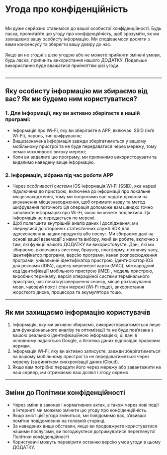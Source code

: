 # Угода про конфіденційність
<br>
Ми дуже серйозно ставимося до вашої особистої конфіденційності. Будь ласка, прочитайте цю угоду про конфіденційність, щоб зрозуміти, як ми захищаємо вашу особисту інформацію. Ми сподіваємося досягти з вами консенсусу та зберегти вашу довіру до нас.
<br><br>Якщо ви не згодні з цією угодою або не можете прийняти змінені умови, будь ласка, припиніть використання нашого ДОДАТКУ. Подальше використання буде вважатися прийняттям цієї угоди.
<br><br>

***

## Яку особисту інформацію ми збираємо від вас? Як ми будемо ним користуватися?
### 1. Для інформації, яку ви активно зберігаєте в нашій програмі:
   - Інформація про Wi-Fi, яку ви зберігаєте в APP, включає: SSID (ім’я Wi-Fi), пароль, тип шифрування;
   - Вищезазначена інформація завжди зберігатиметься у вашому мобільному пристрої та не буде передаватися через мережу, тому немає можливості витоку мережі;
   - Коли ви видалите цю програму, ми припинимо використовувати та видалимо наведену вище інформацію.


### 2. Інформація, зібрана під час роботи APP
   - Через особливості системи iOS інформація Wi-Fi (SSID), яка наразі підключена до пристрою, включена до інформації про локальне місцезнаходження, тому ми попросимо вас надати дозволи на визначення місцезнаходження, щоб отримати назву та метод шифрування поточного Ця операція допоможе вам швидко точно заповнити інформацію про Wi-Fi, якою ви хочете поділитися. Ця інформація не передається по мережі.
   - Щоб полегшити внутрішній аналіз даних і дослідження, ми звернулися до сторонніх статистичних служб SDK для вдосконалення наших продуктів або послуг. Ми збираємо дані на основі вашої взаємодії з нами та вибору, який ви робите, включно з тим, які функції нашого ДОДАТКУ ви використовуєте. Дані, які ми збираємо, включають систему, браузер, платформу, позначку часу, ідентифікатор програми, версію програми, канал розповсюдження програми, унікальний ідентифікатор пристрою, ідентифікатор iOS для реклами (IDFA), адресу мережевої карти (MAC), міжнародний код ідентифікації мобільного пристрою (IMEI) , модель пристрою, виробник терміналу, версія операційної системи термінального пристрою, час початку/завершення сеансу, місце розташування мови, часовий пояс і стан мережі (Wi-Fi тощо), використання жорсткого диска, процесора та акумулятора тощо.

 

***
## Як ми захищаємо інформацію користувачів
   1. Інформація, яку ми активно збираємо, використовуватиметься лише для функціонального аналізу та оптимізації та не буде пов’язана з вашою реальною ідентифікаційною інформацією; ці дані в основному надаються Google, а безпека даних відповідає правовим нормам.
   2. Інформація Wi-Fi, яку ви активно записуєте, завжди зберігатиметься на вашому мобільному пристрої та не передаватиметься через мережу (за винятком синхронізації даних iCloud).
   3. Якщо вам потрібно передати його через мережу або завантажити на наш сервер, ми отримаємо ваш дозвіл і згоду окремо.
***

## Зміни до Політики конфіденційності
   - Через зміни в законах і нормативних актах, а також через нові події в Інтернеті ми можемо змінити цю угоду про конфіденційність.
   - Якщо зміст цієї угоди зміниться, ми повідомимо вас, з’явивши помітне повідомлення на головній сторінці.
   - За наведених вище обставин, якщо ви продовжуєте користуватися нашими послугами, ви погоджуєтеся дотримуватися переглянутої Політики конфіденційності
   - Користувачі можуть перевірити останню версію умов угоди в цьому ДОДАТКУ.
